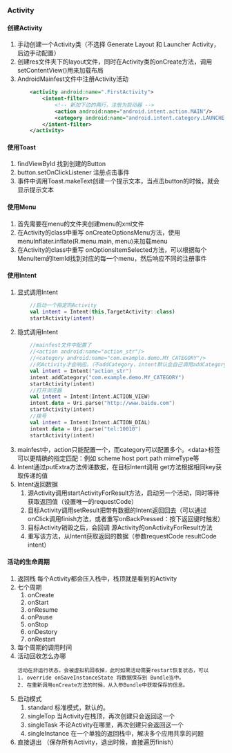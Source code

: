 ### Activity

####  创建Activity
1. 手动创建一个Activity类（不选择 Generate Layout 和 Launcher Activity， 后边手动配置）
2. 创建res文件夹下的layout文件，同时在Activity类的onCreate方法，调用setContentView()用来加载布局
3. AndroidMainfest文件中注册Activity活动
    ```xml
        <activity android:name=".FirstActivity">
            <intent-filter>
                <!-- 新加下边的两行，注册为启动器 -->
                <action android:name="android.intent.action.MAIN"/>
                <category android:name="android.intent.category.LAUNCHER"/>
            </intent-filter>
        </activity>
    ```
#### 使用Toast
1. findViewById 找到创建的Button
2. button.setOnClickListener 注册点击事件
3. 事件中调用Toast.makeText创建一个提示文本，当点击button的时候，就会显示提示文本

#### 使用Menu
1. 首先需要在menu的文件夹创建menu的xml文件
2. 在Activity的class中重写 onCreateOptionsMenu方法，使用menuInflater.inflate(R.menu.main, menu)来加载menu
3. 在Activity的class中重写 onOptionsItemSelected方法，可以根据每个MenuItem的ItemId找到对应的每一个menu，然后响应不同的注册事件

#### 使用Intent
1. 显式调用Intent
    ```kotlin
        //启动一个指定的Activity
        val intent = Intent(this,TargetActivity::class)
        startActivity(intent)
    ```
2. 隐式调用Intent
    ```kotlin
        //mainfest文件中配置了
        //<action android:name="action_str"/>
        //<category android:name="com.example.demo.MY_CATEGORY"/>
        //的Activity才会响应。（不addCategory，intent默认会自己调用addCategory("android.intent.category.DEFAULT")）
        val intent = Intent("action_str")
        intent.addCategory("com.example.demo.MY_CATEGORY")
        startActivity(intent)
        //打开浏览器
        val intent = Intent(Intent.ACTION_VIEW)
        intent.data = Uri.parse("http://www.baidu.com")
        startActivity(intent)
        //拨号
        val intent = Intent(Intent.ACTION_DIAL)
        intent.data = Uri.parse("tel:10010")
        startActivity(intent)
    ```
3. mainfest中，action只能配置一个，而category可以配置多个。\<data>标签可以更精确的指定匹配：例如 scheme  host port path mimeType等
4. Intent通过putExtra方法传递数据，在目标Intent调用 get方法根据相同key获取传递的值
5. Intent返回数据
    1. 源Activity调用startActivityForResult方法，启动另一个活动，同时等待获取返回值（设置唯一的requestCode）
    2. 目标Activity调用setResult把带有数据的Intent返回回去（可以通过onClick调用finish方法，或者重写onBackPressed：按下返回键时触发）
    3. 目标Activity销毁之后，会回调 源Activity的onActivityForResult方法
    4. 重写该方法，从Intent获取返回的数据（参数requestCode resultCode intent）

#### 活动的生命周期
1. 返回栈
    每个Activity都会压入栈中，栈顶就是看到的Activity
1. 七个周期
    1. onCreate
    2. onStart
    3. onResume
    4. onPause
    5. onStop
    6. onDestory
    7. onRestart
2. 每个周期的调用时间
3. 活动回收怎么办哪
     ```
    活动在非运行状态，会被虚拟机回收掉，此时如果活动需要restart恢复状态，可以
    1. override onSaveInstanceState 将数据保存到 Bundle当中。
    2. 在重新调用onCreate方法的时候，从入参Bundle中获取保存的信息。
     ```
4. 启动模式
    1. standard 标准模式，默认的。
    2. singleTop 当Activity在栈顶，再次创建只会返回这一个
    3. singleTask 不论Activity在哪里，再次创建只会返回这一个
    4. singleInstance 在一个单独的返回栈中，解决多个应用共享的问题
5. 直接退出 （保存所有Activity，退出时候，直接遍历finish）
